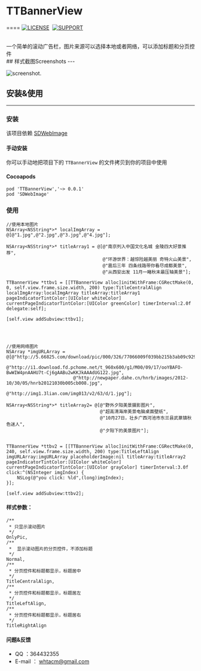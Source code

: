 # TTBannerView
====
[![LICENSE](https://img.shields.io/badge/license-MIT-green.svg?style=flat)](https://raw.githubusercontent.com/whtacm/TTPopupView/master/LICENSE)&nbsp;
[![SUPPORT](https://img.shields.io/badge/support-iOS%207%2B%20-blue.svg?style=flat)](https://en.wikipedia.org/wiki/IOS_7)&nbsp;


</br>
一个简单的滚动广告栏，图片来源可以选择本地或者网络，可以添加标题和分页控件

</br>
## 样式截图Screenshots
---
</br>


![screenshot.](screenshoot.gif)

## 安装&使用
---
###  安装
该项目依赖 [SDWebImage](https://github.com/rs/SDWebImage)
#### 手动安装

你可以手动地把项目下的 `TTBannerView` 的文件拷贝到你的项目中使用

#### Cocoapods

	pod 'TTBannerView','~> 0.0.1'
	pod 'SDWebImage'
	
###  使用
	
	//使用本地图片
	NSArray<NSString*>* localImgArray = @[@"1.jpg",@"2.jpg",@"3.jpg",@"4.jpg"];
    
    NSArray<NSString*>* titleArray1 = @[@"南京列入中国文化名城 金陵四大好景推荐",
                                        @"环游世界：越惊险越美丽 奇特火山美景",
                                        @"震后三年 四条线路带你看尽成都美景",
                                        @"从西安出发 11月一睹秋末最压轴美景"];
    
    TTBannerView *ttbv1 = [[TTBannerView alloc]initWithFrame:CGRectMake(0, 0, self.view.frame.size.width, 200) type:TitleCentralAlign localImgArray:localImgArray titleArray:titleArray1 pageIndicatorTintColor:[UIColor whiteColor] currentPageIndicatorTintColor:[UIColor greenColor] timerInterval:2.0f delegate:self];
    
    [self.view addSubview:ttbv1];
    
    
    
    
    //使用网络图片
    NSArray *imgURLArray = @[@"http://5.66825.com/download/pic/000/326/77066009f039bb215b3ab09c9297356a.jpg",
                             @"http://i1.download.fd.pchome.net/t_960x600/g1/M00/09/17/ooYBAFO-BwWIW4pnAAHU7t-Cj6gAABu2wKKJkAAAdUG122.jpg",
                             @"http://newpaper.dahe.cn/hnrb/images/2012-10/30/05/hnrb20121030b005cb008.jpg",
                             @"http://img1.3lian.com/img013/v2/63/d/1.jpg"];
    
    NSArray<NSString*>* titleArray2= @[@"野外夕阳美景摄影图片",
                                       @"超高清海岸美景电脑桌面壁纸",
                                       @"10月27日，壮乡广西河池市东兰县武篆镇秋色迷人",
                                       @"夕阳下的美景图片"];
    
    
    TTBannerView *ttbv2 = [[TTBannerView alloc]initWithFrame:CGRectMake(0, 240, self.view.frame.size.width, 200) type:TitleLeftAlign imgURLArray:imgURLArray placeholderImage:nil titleArray:titleArray2 pageIndicatorTintColor:[UIColor whiteColor] currentPageIndicatorTintColor:[UIColor grayColor] timerInterval:3.0f click:^(NSInteger imgIndex) {
        NSLog(@"you click: %ld",(long)imgIndex);
    }];
    
    [self.view addSubview:ttbv2];
    
#### 样式参数：
	/**
     * 只显示滚动图片
     */
    OnlyPic,
    /**
     *  显示滚动图片的分页控件，不添加标题
     */
    Normal,
    /**
     * 分页控件和标题都显示，标题居中
     */
    TitleCentralAlign,
    /**
     * 分页控件和标题都显示，标题居左
     */
    TitleLeftAlign,
    /**
     * 分页控件和标题都显示，标题居右
     */
    TitleRightAlign

####  问题&反馈
- QQ ：364432355
- E-mail ： whtacm@gmail.com
